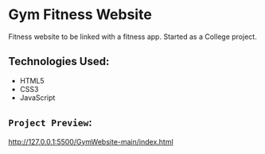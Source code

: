 # Gym Fitness Website

Fitness website to be linked with a fitness app. Started as a College project.

## Technologies Used:

* HTML5
* CSS3
* JavaScript



## `Project Preview`:
http://127.0.0.1:5500/GymWebsite-main/index.html
